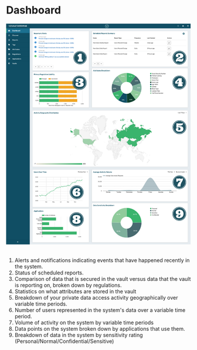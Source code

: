 # Dashboard

![dashboard-help](../assets/images/dashboard-help.png "Dashboard Help")<br/><br/>

1. Alerts and notifications indicating events that have happened recently in the system.
2. Status of scheduled reports.
3. Comparison of data that is secured in the vault versus data that the vault is reporting on, broken down by regulations.
4. Statistics on what attributes are stored in the vault
5. Breakdown of your private data access activity geographically over variable time periods.
6. Number of users represented in the system's data over a variable time period.
7. Volume of activity on the system by variable time periods
8. Data points on the system broken down by applications that use them.
9. Breakdown of data in the system by sensitivity rating (Personal/Normal/Confidential/Sensitive)


